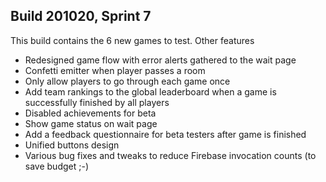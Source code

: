 ## Build 201020, Sprint 7

This build contains the 6 new games to test. Other features

- Redesigned game flow with error alerts gathered to the wait page
- Confetti emitter when player passes a room
- Only allow players to go through each game once
- Add team rankings to the global leaderboard when a game is successfully finished by all players
- Disabled achievements for beta
- Show game status on wait page
- Add a feedback questionnaire for beta testers after game is finished
- Unified buttons design
- Various bug fixes and tweaks to reduce Firebase invocation counts (to save budget ;-)
